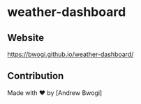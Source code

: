 # weather-dashboard
## Website
https://bwogi.github.io/weather-dashboard/

## Contribution
Made with ❤️ by [Andrew Bwogi]